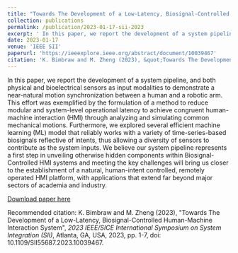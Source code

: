 ```yaml
---
title: "Towards The Development of a Low-Latency, Biosignal-Controlled Human-Machine Interaction System"
collection: publications
permalink: /publication/2023-01-17-sii-2023
excerpt: ' In this paper, we report the development of a system pipeline, and both physical and bioelectrical sensors as input modalities to demonstrate a near-natural motion synchronization between a human and a robotic arm. This effort was exemplified by the formulation of a method to reduce modular and system-level operational latency to achieve congruent human-machine interaction (HMI) through analyzing and simulating common mechanical motions. Furthermore, we explored several efficient machine learning (ML) model that reliably works with a variety of time-series-based biosignals reflective of intents, thus allowing a diversity of sensors to contribute as the system inputs. We believe our system pipeline represents a first step in unveiling otherwise hidden components within Biosignal-Controlled HMI systems and meeting the key challenges will bring us closer to the establishment of a natural, human-intent controlled, remotely operated HMI platform, with applications that extend far beyond major sectors of academia and industry.'
date: 2023-01-17
venue: 'IEEE SII'
paperurl: 'https://ieeexplore.ieee.org/abstract/document/10039467'
citation: 'K. Bimbraw and M. Zheng (2023), &quot;Towards The Development of a Low-Latency, Biosignal-Controlled Human-Machine Interaction System&quot;, <i>2023 IEEE/SICE International Symposium on System Integration (SII)</i>, Atlanta, GA, USA, 2023, pp. 1-7, doi: 10.1109/SII55687.2023.10039467.'
---
```

 In this paper, we report the development of a system pipeline, and both physical and bioelectrical sensors as input modalities to demonstrate a near-natural motion synchronization between a human and a robotic arm. This effort was exemplified by the formulation of a method to reduce modular and system-level operational latency to achieve congruent human-machine interaction (HMI) through analyzing and simulating common mechanical motions. Furthermore, we explored several efficient machine learning (ML) model that reliably works with a variety of time-series-based biosignals reflective of intents, thus allowing a diversity of sensors to contribute as the system inputs. We believe our system pipeline represents a first step in unveiling otherwise hidden components within Biosignal-Controlled HMI systems and meeting the key challenges will bring us closer to the establishment of a natural, human-intent controlled, remotely operated HMI platform, with applications that extend far beyond major sectors of academia and industry.

[Download paper here](https://ieeexplore.ieee.org/abstract/document/10039467)

Recommended citation: K. Bimbraw and M. Zheng (2023), "Towards The Development of a Low-Latency, Biosignal-Controlled Human-Machine Interaction System", <i>2023 IEEE/SICE International Symposium on System Integration (SII)</i>, Atlanta, GA, USA, 2023, pp. 1-7, doi: 10.1109/SII55687.2023.10039467.